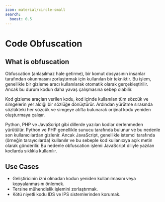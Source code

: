 ```yaml
---
icon: material/circle-small
search:
  boost: 0.5
---
```


# Code Obfuscation

## What is obfuscation

Obfuscation (anlaşılmaz hale getirme), bir komut dosyasının insanlar tarafından okunmasını zorlaştırmak için kullanılan bir tekniktir. Bu işlem, genellikle bir gizleme aracı kullanılarak otomatik olarak gerçekleştirilir. Ancak bu durum kodun daha yavaş çalışmasına sebep olabilir.

Kod gizleme araçları verilen kodu, kod içinde kullanılan tüm sözcük ve simgelerin yer aldığı bir sözlüğe dönüştürür. Ardından yürütme sırasında sözlükteki her sözcük ve simgeye atıfta bulunarak orijinal kodu yeniden oluşturmaya çalışır.

Python, PHP ve JavaScript gibi dillerde yazılan kodlar derlenmeden yürütülür. Python ve PHP genellikle sunucu tarafında bulunur ve bu nedenle son kullanıcılardan gizlenir. Ancak JavaScript, genellikle istemci tarafında (örneğin tarayıcılarda) kullanılır ve bu sebeple kod kullanıcıya açık metin olarak gönderilir. Bu nedenle obfuscation işlemi JavaScript diliyle yazılan kodlarda sıklıkla kullanılır.

## Use Cases

* Geliştiricinin izni olmadan kodun yeniden kullanılmasını veya kopyalanmasını önlemek.
* Tersine mühendislik işlemini zorlaştırmak.
* Kötü niyetli kodu IDS ve IPS sistemlerinden korumak.
